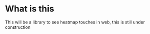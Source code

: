 # What is this

This will be a library to see heatmap touches in web, this is still under construction
